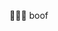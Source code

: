 👨🏽‍💻 boof
<!---
sntsabode/sntsabode is a ✨ special ✨ repository because its `README.md` (this file) appears on your GitHub profile.
You can click the Preview link to take a look at your changes.
--->
